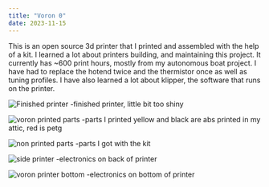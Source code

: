 ```yaml
---
title: "Voron 0"
date: 2023-11-15
---
```


This is an open source 3d printer that I printed and assembled with the help of a kit. I learned a lot about printers building, and maintaining this project. It currently has ~600 print hours, mostly from my autonomous boat project. I have had to replace the hotend twice and the thermistor once as well as tuning profiles. I have also learned a lot about klipper, the software that runs on the printer.

![Finished printer](https://github.com/user-attachments/assets/168d4304-b49d-49b8-acbc-87af92010878)
-finished printer, little bit too shiny

![voron printed parts](https://github.com/user-attachments/assets/ef04c316-c418-4060-92ac-1c6ef6bf5b04)
-parts I printed yellow and black are abs printed in my attic, red is petg

![non printed parts](https://github.com/user-attachments/assets/4e92553f-76f8-4d1f-bb46-0d7b7439e967)
-parts I got with the kit

![side printer](https://github.com/user-attachments/assets/076ec69b-4439-4ae9-beb4-1d367f87b8f6)
-electronics on back of printer

![voron printer bottom](https://github.com/user-attachments/assets/5f84c910-227b-45df-8764-54abdaa004ef)
-electronics on bottom of printer

